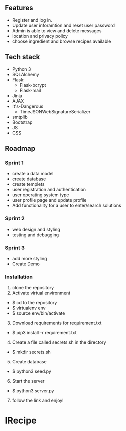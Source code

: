 
## Features


- Register and log in.
- Update user inforamtion and reset user password
- Admin is able to view and delete messages
- location and privacy policy
- choose ingredient and browse recipes available
  
## Tech stack

  - Python 3
  - SQLAlchemy 
  - Flask:
    - Flask-bcrypt
    - Flask-mail
  - Jinja
  - AJAX
  - It's-Dangerous
    - TimeJSONWebSignatureSerializer
  - smtplib
  - Bootstrap
  - JS
  - CSS
## Roadmap

### Sprint 1
- create a data model
- create database 
- create templets
- user registration and authentication
- user operating system type
- user profile page and update profile
- Add functionality for a user to enter/search solutions


### Sprint 2
- web design and styling 
- testing and debugging

### Sprint 3
- add more styling
- Create Demo

### Installation
1. clone the repository 
2. Activate virtual environment
  - $ cd to the repository
  - $ virtualenv env
  - $ source env/bin/activate
3. Download requirements for requirement.txt
  - $ pip3 install -r requirement.txt
4. Create a file called secrets.sh in the directory
  - $ mkdir secrets.sh
5. Create database
  - $ python3 seed.py
6. Start the server
  - $ python3 server.py
7. follow the link and enjoy!

  

# IRecipe
